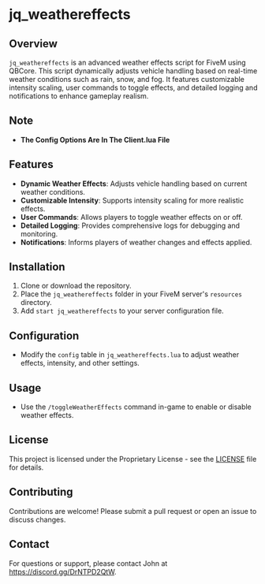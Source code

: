 # jq_weathereffects

## Overview
`jq_weathereffects` is an advanced weather effects script for FiveM using QBCore. This script dynamically adjusts vehicle handling based on real-time weather conditions such as rain, snow, and fog. It features customizable intensity scaling, user commands to toggle effects, and detailed logging and notifications to enhance gameplay realism.

## Note
- **The Config Options Are In The Client.lua File**

## Features
- **Dynamic Weather Effects**: Adjusts vehicle handling based on current weather conditions.
- **Customizable Intensity**: Supports intensity scaling for more realistic effects.
- **User Commands**: Allows players to toggle weather effects on or off.
- **Detailed Logging**: Provides comprehensive logs for debugging and monitoring.
- **Notifications**: Informs players of weather changes and effects applied.

## Installation
1. Clone or download the repository.
2. Place the `jq_weathereffects` folder in your FiveM server's `resources` directory.
3. Add `start jq_weathereffects` to your server configuration file.

## Configuration
- Modify the `config` table in `jq_weathereffects.lua` to adjust weather effects, intensity, and other settings.

## Usage
- Use the `/toggleWeatherEffects` command in-game to enable or disable weather effects.

## License
This project is licensed under the Proprietary License - see the [LICENSE](LICENSE) file for details.

## Contributing
Contributions are welcome! Please submit a pull request or open an issue to discuss changes.

## Contact
For questions or support, please contact John at https://discord.gg/DrNTPD2QtW.
